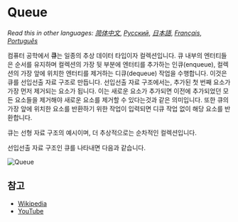 # Queue

_Read this in other languages:_
[_简体中文_](README.zh-CN.md),
[_Русский_](README.ru-RU.md),
[_日本語_](README.ja-JP.md),
[_Français_](README.fr-FR.md),
[_Português_](README.pt-BR.md)

컴퓨터 공학에서 **큐**는 일종의 추상 데이터 타입이자 컬렉션입니다. 큐 내부의 엔터티들은 순서를 유지하며 컬렉션의 가장 뒷 부분에 엔터티를 추가하는 인큐(enqueue), 컬렉션의 가장 앞에 위치한 엔터티를 제거하는 디큐(dequeue) 작업을 수행합니다. 이것은 큐를 선입선출 자료 구조로 만듭니다. 선입선출 자료 구조에서는, 추가된 첫 번째 요소가 가장 먼저 제거되는 요소가 됩니다. 이는 새로운 요소가 추가되면 이전에 추가되었던 모든 요소들을 제거해야 새로운 요소를 제거할 수 있다는것과 같은 의미입니다. 또한 큐의 가장 앞에 위치한 요소를 반환하기 위한 작업이 입력되면 디큐 작업 없이 해당 요소를 반환합니다.

큐는 선형 자료 구조의 예시이며, 더 추상적으로는 순차적인 컬렉션입니다.

선입선출 자료 구조인 큐를 나타내면 다음과 같습니다.

![Queue](https://upload.wikimedia.org/wikipedia/commons/5/52/Data_Queue.svg)

## 참고

- [Wikipedia](https://en.wikipedia.org/wiki/Queue_(abstract_data_type))
- [YouTube](https://www.youtube.com/watch?v=wjI1WNcIntg&list=PLLXdhg_r2hKA7DPDsunoDZ-Z769jWn4R8&index=3&)
